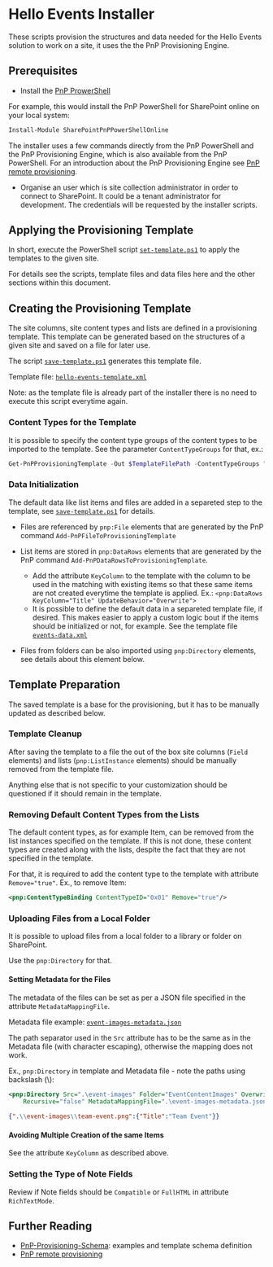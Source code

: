 # Hello Events Installer

These scripts provision the structures and data needed for the Hello Events solution to work on a site, it uses the the PnP Provisioning Engine.

## Prerequisites

* Install the [PnP ProwerShell](https://docs.microsoft.com/en-us/powershell/sharepoint/sharepoint-pnp/sharepoint-pnp-cmdlets?view=sharepoint-ps#installation)

For example, this would install the PnP PowerShell for SharePoint online on your local system:

```PowerShell
Install-Module SharePointPnPPowerShellOnline
```

The installer uses a few commands directly from the PnP PowerShell and the PnP Provisioning Engine, which is also available from the PnP PowerShell. For an introduction about the PnP Provisioning Engine see [PnP remote provisioning](https://docs.microsoft.com/en-us/sharepoint/dev/solution-guidance/pnp-remote-provisioning).

* Organise an user which is site collection administrator in order to connect to SharePoint. It could be a tenant administrator for development. The credentials will be requested by the installer scripts.

## Applying the Provisioning Template

In short, execute the PowerShell script [`set-template.ps1`](./set-template.ps1) to apply the templates to the given site.

For details see the scripts, template files and data files here and the other sections within this document.

## Creating the Provisioning Template

The site columns, site content types and lists are defined in a provisioning template. This template can be generated based on the structures of a given site and saved on a file for later use.

The script [`save-template.ps1`](./save-template.ps1) generates this template file.

Template file: [`hello-events-template.xml`](./hello-events-template.xml)

Note: as the template file is already part of the installer there is no need to execute this script everytime again.

### Content Types for the Template

It is possible to specify the content type groups of the content types to be imported to the template. See the parameter `ContentTypeGroups` for that, ex.:

```PowerShell
Get-PnPProvisioningTemplate -Out $TemplateFilePath -ContentTypeGroups "_Hello Events"
```

### Data Initialization

The default data like list items and files are added in a separeted step to the template, see [`save-template.ps1`](./save-template.ps1) for details.

* Files are referenced by `pnp:File` elements that are generated by the PnP command `Add-PnPFileToProvisioningTemplate`

* List items are stored in `pnp:DataRows` elements that are generated by the PnP command `Add-PnPDataRowsToProvisioningTemplate`.
  * Add the attribute `KeyColumn` to the template with the column to be used in the matching with existing items so that these same items are not created everytime the template is applied. Ex.: `<pnp:DataRows KeyColumn="Title" UpdateBehavior="Overwrite">`
  * It is possible to define the default data in a separeted template file, if desired. This makes easier to apply a custom logic bout if the items should be initialized or not, for example. See the template file [`events-data.xml`](./events-data.xml)

* Files from folders can be also imported using `pnp:Directory` elements, see details about this element below.

## Template Preparation

The saved template is a base for the provisioning, but it has to be manually updated as described below.

### Template Cleanup

After saving the template to a file the out of the box site columns (`Field` elements) and lists (`pnp:ListInstance` elements) should be manually removed from the template file.

Anything else that is not specific to your customization should be questioned if it should remain in the template.

### Removing Default Content Types from the Lists

The default content types, as for example Item, can be removed from the list instances specified on the template. If this is not done, these content types are created along with the lists, despite the fact that they are not specified in the template.

For that, it is required to add the content type to the template with attribute `Remove="true"`. Ex., to remove Item:

```Xml
<pnp:ContentTypeBinding ContentTypeID="0x01" Remove="true"/>
```

### Uploading Files from a Local Folder

It is possible to upload files from a local folder to a library or folder on SharePoint.

Use the `pnp:Directory` for that.

#### Setting Metadata for the Files

The metadata of the files can be set as per a JSON file specified in the attribute `MetadataMappingFile`.

Metadata file example: [`event-images-metadata.json`](./event-images-metadata.json)

The path separator used in the `Src` attribute has to be the same as in the Metadata file (with character escaping), otherwise the mapping does not work. 

Ex., `pnp:Directory` in template and Metadata file - note the paths using backslash (\\):

```Xml
<pnp:Directory Src=".\event-images" Folder="EventContentImages" Overwrite="true"
    Recursive="false" MetadataMappingFile=".\event-images-metadata.json" />
```

```JSON
{".\\event-images\\team-event.png":{"Title":"Team Event"}}
```

#### Avoiding Multiple Creation of the same Items

See the attribute `KeyColumn` as described above.

### Setting the Type of Note Fields

Review if Note fields should be `Compatible` or `FullHTML` in attribute `RichTextMode`.

## Further Reading

* [PnP-Provisioning-Schema](https://github.com/SharePoint/PnP-Provisioning-Schema/): examples and template schema definition
* [PnP remote provisioning](https://docs.microsoft.com/en-us/sharepoint/dev/solution-guidance/pnp-remote-provisioning)
